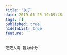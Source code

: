 ```yaml
---
title: '关于'
date: 2019-01-25 19:09:48
tags: []
published: true
hideInList: true
feature: 
---
```


    茫茫人海 皆为缘分
